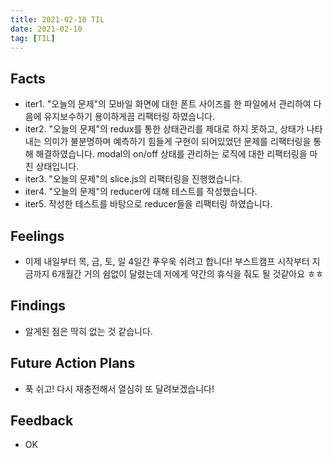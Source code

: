 ```yaml
---
title: 2021-02-10 TIL
date: 2021-02-10
tag: [TIL]
---
```


## Facts

- iter1. "오늘의 문제"의 모바일 화면에 대한 폰트 사이즈를 한 파일에서 관리하여 다음에 유지보수하기 용이하게끔 리팩터링 하였습니다.
- iter2. "오늘의 문제"의 redux를 통한 상태관리를 제대로 하지 못하고, 상태가 나타내는 의미가 불분명하며 예측하기 힘들게 구현이 되어있었던 문제를 리팩터링을 통해 해결하였습니다. modal의 on/off 상태를 관리하는 로직에 대한 리팩터링을 마친 상태입니다.
- iter3. "오늘의 문제"의 slice.js의 리팩터링을 진행했습니다.
- iter4. "오늘의 문제"의 reducer에 대해 테스트를 작성했습니다.
- iter5. 작성한 테스트를 바탕으로 reducer들을 리팩터링 하였습니다.

## Feelings

- 이제 내일부터 목, 금, 토, 일 4일간 푸우욱 쉬려고 합니다! 부스트캠프 시작부터 지금까지 6개월간 거의 쉼없이 달렸는데 저에게 약간의 휴식을 줘도 될 것같아요 ㅎㅎ

## Findings

- 알게된 점은 딱히 없는 것 같습니다.

## Future Action Plans

- 푹 쉬고! 다시 재충전해서 열심히 또 달려보겠습니다!

## Feedback

- OK
